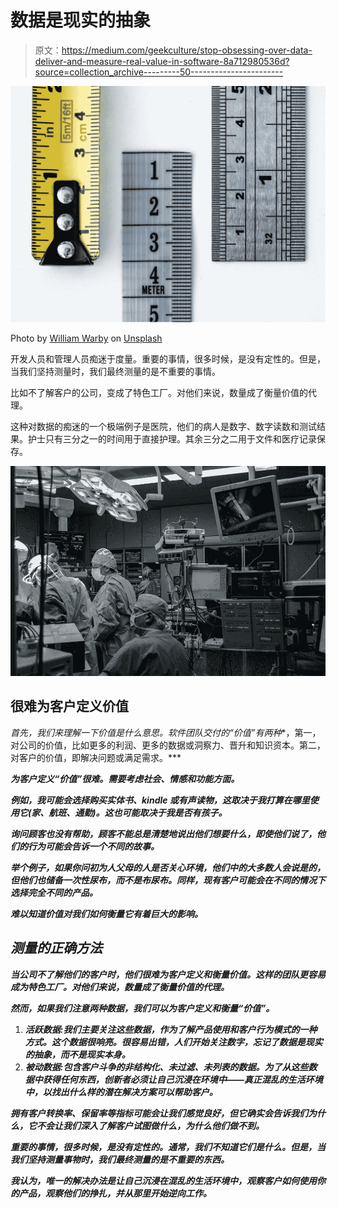 # 数据是现实的抽象

> 原文：<https://medium.com/geekculture/stop-obsessing-over-data-deliver-and-measure-real-value-in-software-8a712980536d?source=collection_archive---------50----------------------->

![](img/a53f3c43ea8f3a7efcb02fe0380cb5ec.png)

Photo by [William Warby](https://unsplash.com/@wwarby?utm_source=unsplash&utm_medium=referral&utm_content=creditCopyText) on [Unsplash](https://unsplash.com/s/photos/measure?utm_source=unsplash&utm_medium=referral&utm_content=creditCopyText)

开发人员和管理人员痴迷于度量。重要的事情，很多时候，是没有定性的。但是，当我们坚持测量时，我们最终测量的是不重要的事情。

比如不了解客户的公司，变成了特色工厂。对他们来说，数量成了衡量价值的代理。

这种对数据的痴迷的一个极端例子是医院，他们的病人是数字、数字读数和测试结果。护士只有三分之一的时间用于直接护理。其余三分之二用于文件和医疗记录保存。

![](img/b14443eac3a024cda0a0bab9e2d7642a.png)

## 很难为客户定义价值

*首先，我们来理解一下价值是什么意思。软件团队交付的“价值”有两种**，第一，对公司的价值，比如更多的利润、更多的数据或洞察力、晋升和知识资本。第二，对客户的价值，即解决问题或满足需求。***

***为客户定义“价值”很难。需要考虑社会、情感和功能方面。***

***例如，我可能会选择购买实体书、kindle 或有声读物，这取决于我打算在哪里使用它(家、航班、通勤)。这也可能取决于我是否有孩子。***

***询问顾客也没有帮助，顾客不能总是清楚地说出他们想要什么，即使他们说了，他们的行为可能会告诉一个不同的故事。***

***举个例子，如果你问初为人父母的人是否关心环境，他们中的大多数人会说是的，但他们也储备一次性尿布，而不是布尿布。同样，现有客户可能会在不同的情况下选择完全不同的产品。***

*****难以知道价值对我们如何衡量它有着巨大的影响。*****

## ***测量的正确方法***

***当公司不了解他们的客户时，他们很难为客户定义和衡量价值。这样的团队更容易成为特色工厂。对他们来说，数量成了衡量价值的代理。***

***然而，如果我们注意两种数据，我们可以为客户定义和衡量“价值”。***

1.  ***活跃数据:我们主要关注这些数据，作为了解产品使用和客户行为模式的一种方式。这个数据很响亮。很容易出错，人们开始关注数字，忘记了数据是现实的抽象，而不是现实本身。***
2.  ***被动数据:包含客户斗争的非结构化、未过滤、未列表的数据。为了从这些数据中获得任何东西，创新者必须让自己沉浸在环境中——真正混乱的生活环境中，以找出什么样的潜在解决方案可以帮助客户。***

***拥有客户转换率、保留率等指标可能会让我们感觉良好，但它确实会告诉我们为什么，它不会让我们深入了解客户试图做什么，为什么他们做不到。***

***重要的事情，很多时候，是没有定性的。通常，我们不知道它们是什么。但是，当我们坚持测量事物时，我们最终测量的是不重要的东西。***

***我认为，唯一的解决办法是让自己沉浸在混乱的生活环境中，观察客户如何使用你的产品，观察他们的挣扎，并从那里开始逆向工作。***